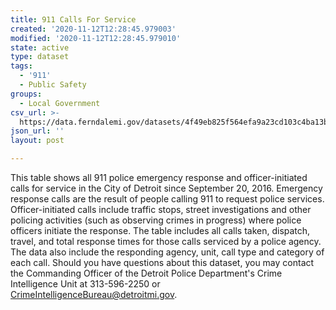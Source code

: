 ```yaml
---
title: 911 Calls For Service
created: '2020-11-12T12:28:45.979003'
modified: '2020-11-12T12:28:45.979010'
state: active
type: dataset
tags:
  - '911'
  - Public Safety
groups:
  - Local Government
csv_url: >-
  https://data.ferndalemi.gov/datasets/4f49eb825f564efa9a23cd103c4ba13b_0.csv?outSR=%7B%22latestWkid%22%3A4326%2C%22wkid%22%3A4326%7D
json_url: ''
layout: post

---
```

This table shows all 911 police emergency response and officer-initiated
 calls for service in the City of Detroit since September 20, 2016. 
Emergency response calls are the result of people calling 911 to request
 police services. Officer-initiated calls include traffic stops, street 
investigations and other policing activities (such as observing crimes 
in progress) where police officers initiate the response. The table 
includes all calls taken, dispatch, travel, and total response times for
 those calls serviced by a police agency. The data also include the 
responding agency, unit, call type and category of each call. Should you
 have questions about this dataset, you may contact the Commanding 
Officer of the Detroit Police Department's Crime Intelligence Unit at 
313-596-2250 or CrimeIntelligenceBureau@detroitmi.gov. 
